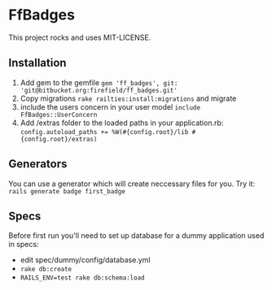 # FfBadges #

This project rocks and uses MIT-LICENSE.


## Installation ##

1. Add gem to the gemfile `gem 'ff_badges', git: 'git@bitbucket.org:firefield/ff_badges.git'`
2. Copy migrations `rake railties:install:migrations` and migrate
3. include the users concern in your user model `include FfBadges::UserConcern`
4. Add /extras folder to the loaded paths in your application.rb:  
   `config.autoload_paths += %W(#{config.root}/lib #{config.root}/extras)`

## Generators ##

You can use a generator which will create neccessary files for you.
Try it: `rails generate badge first_badge`

## Specs ##

Before first run you'll need to set up database for a dummy application used in specs:

* edit spec/dummy/config/database.yml
* `rake db:create`
* `RAILS_ENV=test rake db:schema:load`
